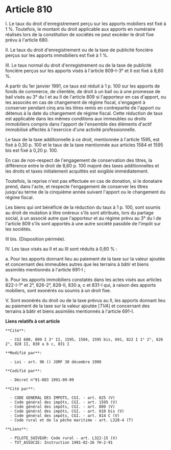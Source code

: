 # Article 810

I. Le taux du droit d'enregistrement perçu sur les apports mobiliers est fixé à 1 %. Toutefois, le montant du droit
applicable aux apports en numéraire réalisés lors de la constitution de sociétés ne peut excéder le droit fixe prévu à
l'article 680.

II. Le taux du droit d'enregistrement ou de la taxe de publicité foncière perçus sur les apports immobiliers est fixé à 1 %.

III. Le taux normal du droit d'enregistrement ou de la taxe de publicité foncière perçus sur les apports visés à l'article
809-I-3° et II est fixé à 8,60 %.

A partir du 1er janvier 1991, ce taux est réduit à 1 p. 100 sur les apports de fonds de commerce, de clientèle, de droit à un
bail ou à une promesse de bail visés au 3° du I et au II de l'article 809 si l'apporteur en cas d'apport, ou les associés en
cas de changement de régime fiscal, s'engagent à conserver pendant cinq ans les titres remis en contrepartie de l'apport ou
détenus à la date du changement de régime fiscal. Cette réduction de taux est applicable dans les mêmes conditions aux
immeubles ou droits immobiliers compris dans l'apport de l'ensemble des éléments d'actif immobilisé affectés à l'exercice
d'une activité professionnelle.

Le taux de la taxe additionnelle à ce droit, mentionnée à l'article 1595, est fixé à 0,30 p. 100 et le taux de la taxe
mentionnée aux articles 1584 et 1595 bis est fixé à 0,20 p. 100.

En cas de non-respect de l'engagement de conservation des titres, la différence entre le droit de 8,60 p. 100 majoré des
taxes additionnelles et les droits et taxes initialement acquittés est exigible immédiatement.

Toutefois, la reprise n'est pas effectuée en cas de donation, si le donataire prend, dans l'acte, et respecte l'engagement de
conserver les titres jusqu'au terme de la cinquième année suivant l'apport ou le changement du régime fiscal.

Les biens qui ont bénéficié de la réduction du taux à 1 p. 100, sont soumis au droit de mutation à titre onéreux s'ils sont
attribués, lors du partage social, à un associé autre que l'apporteur et au régime prévu au 3° du I de l'article 809 s'ils
sont apportés à une autre société passible de l'impôt sur les sociétés.

III bis. (Disposition périmée).

IV. Les taux visés au II et au III sont réduits à 0,60 % :

a. Pour les apports donnant lieu au paiement de la taxe sur la valeur ajoutée et concernant des immeubles autres que les
terrains à bâtir et biens assimilés mentionnés à l'article 691-I ;

b. Pour les apports immobiliers constatés dans les actes visés aux articles 822-I-1° et 2°, 826-2°, 828-II, 830 a, c et 831-I
qui, à raison des apports mobiliers, sont exonérés ou soumis à un droit fixe.

V. Sont exonérés du droit ou de la taxe prévus au II, les apports donnant lieu au paiement de la taxe sur la valeur ajoutée
[*TVA*] et concernant des terrains à bâtir et biens assimilés mentionnés à l'article 691-I.

**Liens relatifs à cet article**

	**Cite**:

	  - CGI 680, 809 I 3° II, 1595, 1584, 1595 bis, 691, 822 I 1° 2°, 826 2°, 828 II, 830 a b c, 831 I

	**Modifié par**:

	  - Loi - art. 96 () JORF 30 décembre 1990

	**Codifié par**:

	  - Décret n°91-883 1991-09-09

	**Cité par**:

	  - CODE GENERAL DES IMPOTS, CGI. - art. 825 (V)
	  - Code général des impôts, CGI. - art. 1595 (V)
	  - Code général des impôts, CGI. - art. 809 (V)
	  - Code général des impôts, CGI. - art. 810 bis (V)
	  - Code général des impôts, CGI. - art. 814 C (V)
	  - Code rural et de la pêche maritime - art. L328-4 (T)

	**Liens**:

	  - PILOTE_SUIVEUR: Code rural - art. L322-15 (V)
	  - TXT_ASSOCIE: Instruction 1991-02-26 7H-2-91
